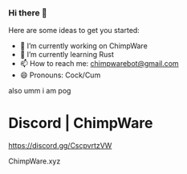 ### Hi there 👋

Here are some ideas to get you started:

- 🔭 I’m currently working on ChimpWare
- 🌱 I’m currently learning Rust
- 📫 How to reach me: chimpwarebot@gmail.com
- 😄 Pronouns: Cock/Cum

                    
also umm i am pog

# Discord | ChimpWare

https://discord.gg/CscpvrtzVW

ChimpWare.xyz
